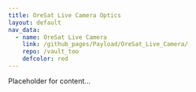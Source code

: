 ```yaml
---
title: OreSat Live Camera Optics
layout: default
nav_data:
  - name: OreSat Live Camera
    link: /github_pages/Payload/OreSat_Live_Camera/
    repo: /vault_too
    defcolor: red
---
```



Placeholder for content...
